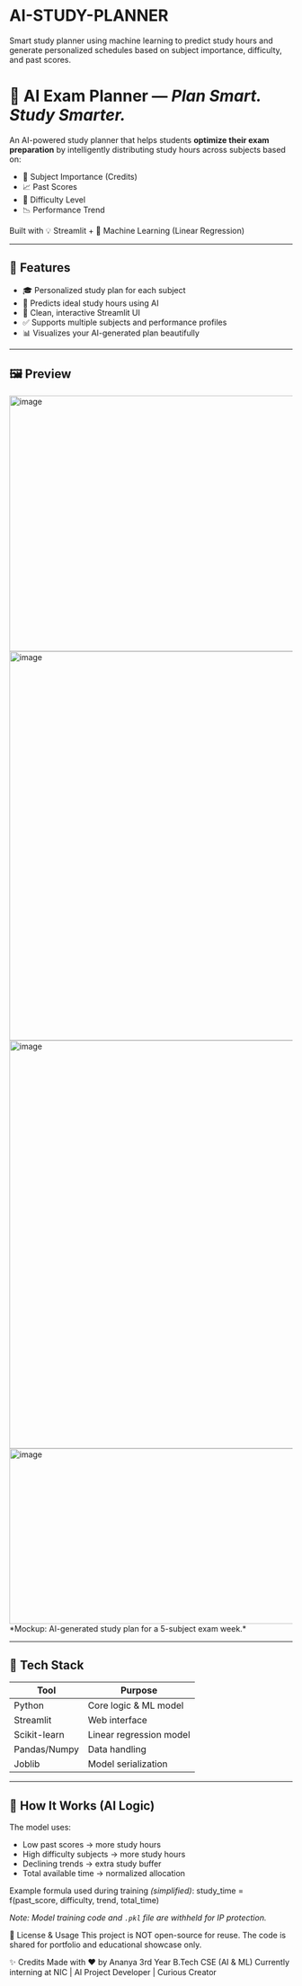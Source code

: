 # AI-STUDY-PLANNER
Smart study planner using machine learning to predict study hours and generate personalized schedules based on subject importance, difficulty, and past scores.

# 📅 AI Exam Planner — *Plan Smart. Study Smarter.*

An AI-powered study planner that helps students **optimize their exam preparation** by intelligently distributing study hours across subjects based on:
- 📘 Subject Importance (Credits)
- 📈 Past Scores
- 🎯 Difficulty Level
- 📉 Performance Trend

Built with 💡 Streamlit + 🧠 Machine Learning (Linear Regression)

---

## 🚀 Features
- 🎓 Personalized study plan for each subject
- 🧠 Predicts ideal study hours using AI
- 🎨 Clean, interactive Streamlit UI
- ✅ Supports multiple subjects and performance profiles
- 📊 Visualizes your AI-generated plan beautifully

---

## 🖼️ Preview
<img width="677" height="455" alt="image" src="https://github.com/user-attachments/assets/06391332-b1ee-470e-84fb-7dc44c1be377" />
<img width="557" height="692" alt="image" src="https://github.com/user-attachments/assets/26b3cdc9-0134-43ee-b58d-32e622fae1e7" />
<img width="535" height="726" alt="image" src="https://github.com/user-attachments/assets/eda89f46-1131-490a-a0f5-e53b6a0b793b" />
<img width="532" height="312" alt="image" src="https://github.com/user-attachments/assets/b94fd0e0-37f1-4465-8b23-e96db0063251" />
*Mockup: AI-generated study plan for a 5-subject exam week.*

---

## 🔧 Tech Stack
| Tool          | Purpose                          |
|---------------|----------------------------------|
| Python        | Core logic & ML model            |
| Streamlit     | Web interface                    |
| Scikit-learn  | Linear regression model          |
| Pandas/Numpy  | Data handling                    |
| Joblib        | Model serialization              |

---

## 🧪 How It Works (AI Logic)
The model uses:
- Low past scores → more study hours
- High difficulty subjects → more study hours
- Declining trends → extra study buffer
- Total available time → normalized allocation

Example formula used during training *(simplified)*:
study_time = f(past_score, difficulty, trend, total_time)

*Note: Model training code and `.pkl` file are withheld for IP protection.*

🔐 License & Usage
This project is NOT open-source for reuse.
The code is shared for portfolio and educational showcase only.

✨ Credits
Made with ❤️ by Ananya
3rd Year B.Tech CSE (AI & ML)
Currently interning at NIC | AI Project Developer | Curious Creator

